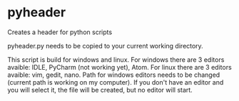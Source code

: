 # pyheader
Creates a header for python scripts

pyheader.py needs to be copied to your current working directory.

This script is build for windows and linux.
For windows there are 3 editors avaible: IDLE, PyCharm (not working yet), Atom.
For linux there are 3 editors avaible: vim, gedit, nano.
Path for windows editors needs to be changed (current path is working on my computer).
If you don't have an editor and you will select it, the file will be created, but no editor will start.
